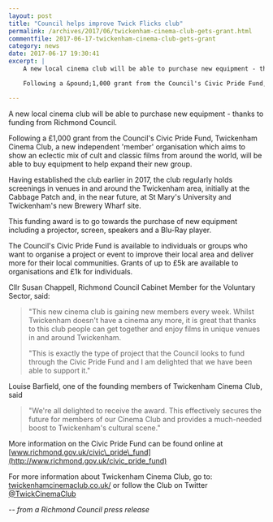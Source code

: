 ```yaml
---
layout: post
title: "Council helps improve Twick Flicks club"
permalink: /archives/2017/06/twickenham-cinema-club-gets-grant.html
commentfile: 2017-06-17-twickenham-cinema-club-gets-grant
category: news
date: 2017-06-17 19:30:41
excerpt: |
    A new local cinema club will be able to purchase new equipment - thanks to funding from Richmond Council.

    Following a &pound;1,000 grant from the Council's Civic Pride Fund, Twickenham Cinema Club, a new independent 'member' organisation which aims to show an eclectic mix of cult and classic films from around the world, will be able to buy equipment to help expand their new group.

---
```


A new local cinema club will be able to purchase new equipment - thanks to funding from Richmond Council.

Following a £1,000 grant from the Council's Civic Pride Fund, Twickenham Cinema Club, a new independent 'member' organisation which aims to show an eclectic mix of cult and classic films from around the world, will be able to buy equipment to help expand their new group.

Having established the club earlier in 2017, the club regularly holds screenings in venues in and around the Twickenham area, initially at the Cabbage Patch and, in the near future, at St Mary's University and Twickenham's new Brewery Wharf site.

This funding award is to go towards the purchase of new equipment including a projector, screen, speakers and a Blu-Ray player.

The Council's Civic Pride Fund is available to individuals or groups who want to organise a project or event to improve their local area and deliver more for their local communities. Grants of up to £5k are available to organisations and £1k for individuals.

Cllr Susan Chappell, Richmond Council Cabinet Member for the Voluntary Sector, said:

> "This new cinema club is gaining new members every week. Whilst Twickenham doesn't have a cinema any more, it is great that thanks to this club people can get together and enjoy films in unique venues in and around Twickenham.
> 
> "This is exactly the type of project that the Council looks to fund through the Civic Pride Fund and I am delighted that we have been able to support it."

Louise Barfield, one of the founding members of Twickenham Cinema Club, said

> "We're all delighted to receive the award. This effectively secures the future for members of our Cinema Club and provides a much-needed boost to Twickenham's cultural scene."

More information on the Civic Pride Fund can be found online at [www.richmond.gov.uk/civic\_pride\_fund](http://www.richmond.gov.uk/civic_pride_fund)

For more information about Twickenham Cinema Club, go to: [twickenhamcinemaclub.co.uk/](http://twickenhamcinemaclub.co.uk/) or follow the Club on Twitter [@TwickCinemaClub](http://www.twitter.com/TwickCinemaClub)

<cite>-- from a Richmond Council press release</cite>
